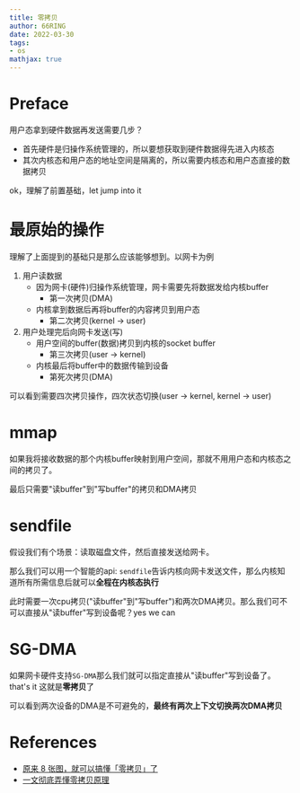 ```yaml
---
title: 零拷贝
author: 66RING
date: 2022-03-30
tags: 
- os
mathjax: true
---
```


# Preface

用户态拿到硬件数据再发送需要几步？

- 首先硬件是归操作系统管理的，所以要想获取到硬件数据得先进入内核态
- 其次内核态和用户态的地址空间是隔离的，所以需要内核态和用户态直接的数据拷贝

ok，理解了前置基础，let jump into it

# 最原始的操作

理解了上面提到的基础只是那么应该能够想到。以网卡为例

1. 用户读数据 
	- 因为网卡(硬件)归操作系统管理，网卡需要先将数据发给内核buffer
		* 第一次拷贝(DMA)
	- 内核拿到数据后再将buffer的内容拷贝到用户态
		* 第二次拷贝(kernel -> user)
2. 用户处理完后向网卡发送(写)
	- 用户空间的buffer(数据)拷贝到内核的socket buffer
		* 第三次拷贝(user -> kernel)
	- 内核最后将buffer中的数据传输到设备
		* 第死次拷贝(DMA)

可以看到需要四次拷贝操作，四次状态切换(user -> kernel, kernel -> user)

# mmap

如果我将接收数据的那个内核buffer映射到用户空间，那就不用用户态和内核态之间的拷贝了。

最后只需要"读buffer"到"写buffer"的拷贝和DMA拷贝


# sendfile

假设我们有个场景：读取磁盘文件，然后直接发送给网卡。

那么我们可以用一个智能的api: `sendfile`告诉内核向网卡发送文件，那么内核知道所有所需信息后就可以**全程在内核态执行**

此时需要一次cpu拷贝("读buffer"到"写buffer")和两次DMA拷贝。那么我们可不可以直接从"读buffer"写到设备呢？yes we can


# SG-DMA

如果网卡硬件支持`SG-DMA`那么我们就可以指定直接从"读buffer"写到设备了。that's it 这就是**零拷贝**了

可以看到两次设备的DMA是不可避免的，**最终有两次上下文切换两次DMA拷贝**


# References

- [原来 8 张图，就可以搞懂「零拷贝」了](https://juejin.cn/post/6995519558475841550)
- [一文彻底弄懂零拷贝原理](https://www.cnblogs.com/xiaolincoding/p/13719610.html)
